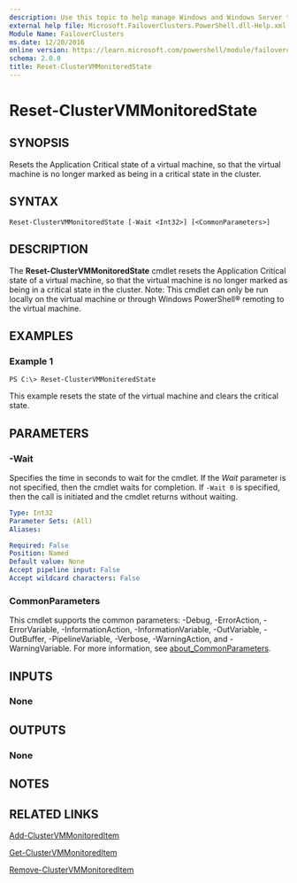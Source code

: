 ```yaml
---
description: Use this topic to help manage Windows and Windows Server technologies with Windows PowerShell.
external help file: Microsoft.FailoverClusters.PowerShell.dll-Help.xml
Module Name: FailoverClusters
ms.date: 12/20/2016
online version: https://learn.microsoft.com/powershell/module/failoverclusters/reset-clustervmmonitoredstate?view=windowsserver2019-ps&wt.mc_id=ps-gethelp
schema: 2.0.0
title: Reset-ClusterVMMonitoredState
---
```


# Reset-ClusterVMMonitoredState

## SYNOPSIS
Resets the Application Critical state of a virtual machine, so that the virtual machine is no longer marked as being in a critical state in the cluster.

## SYNTAX

```
Reset-ClusterVMMonitoredState [-Wait <Int32>] [<CommonParameters>]
```

## DESCRIPTION
The **Reset-ClusterVMMonitoredState** cmdlet resets the Application Critical state of a virtual machine, so that the virtual machine is no longer marked as being in a critical state in the cluster.
Note: This cmdlet can only be run locally on the virtual machine or through Windows PowerShell® remoting to the virtual machine.

## EXAMPLES

### Example 1
```
PS C:\> Reset-ClusterVMMoniteredState
```

This example resets the state of the virtual machine and clears the critical state.

## PARAMETERS

### -Wait
Specifies the time in seconds to wait for the cmdlet.
If the *Wait* parameter is not specified, then the cmdlet waits for completion.
If `-Wait 0` is specified, then the call is initiated and the cmdlet returns without waiting.

```yaml
Type: Int32
Parameter Sets: (All)
Aliases: 

Required: False
Position: Named
Default value: None
Accept pipeline input: False
Accept wildcard characters: False
```

### CommonParameters
This cmdlet supports the common parameters: -Debug, -ErrorAction, -ErrorVariable, -InformationAction, -InformationVariable, -OutVariable, -OutBuffer, -PipelineVariable, -Verbose, -WarningAction, and -WarningVariable. For more information, see [about_CommonParameters](https://go.microsoft.com/fwlink/?LinkID=113216).

## INPUTS

### None

## OUTPUTS

### None

## NOTES

## RELATED LINKS

[Add-ClusterVMMonitoredItem](./Add-ClusterVMMonitoredItem.md)

[Get-ClusterVMMonitoredItem](./Get-ClusterVMMonitoredItem.md)

[Remove-ClusterVMMonitoredItem](./Remove-ClusterVMMonitoredItem.md)

